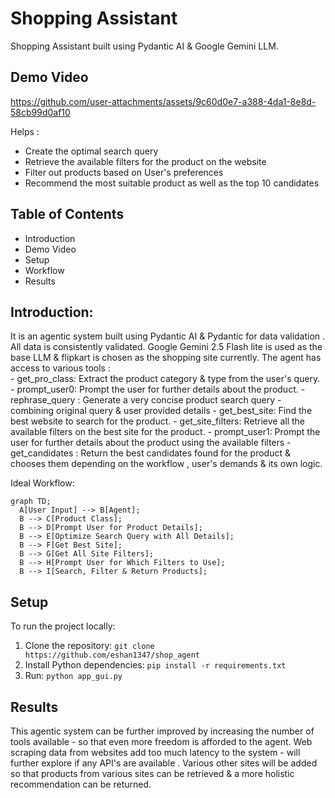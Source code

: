 # Shopping Assistant 
Shopping Assistant built using Pydantic AI & Google Gemini LLM. 

## Demo Video

https://github.com/user-attachments/assets/9c60d0e7-a388-4da1-8e8d-58cb99d0af10

Helps : 
- Create the optimal search query 
- Retrieve the available filters for the product on the website 
- Filter out products based on User's preferences 
- Recommend the most suitable product as well as the top 10 candidates

## Table of Contents
- Introduction
- Demo Video
- Setup
- Workflow
- Results

## Introduction:
It is an agentic system built using Pydantic AI & Pydantic for data validation . All data is consistently validated. Google Gemini 2.5 Flash lite is used as the base LLM & flipkart is chosen as the shopping site currently. The agent has access to various tools :  
            - get_pro_class: Extract the product category & type from the user's query.
            - prompt_user0: Prompt the user for further details about the product.
            - rephrase_query : Generate a very concise product search query - combining original query & user provided details
            - get_best_site: Find the best website to search for the product.
            - get_site_filters: Retrieve all the available filters on the best site for the product.
            - prompt_user1: Prompt the user for further details about the product using the available filters
            - get_candidates : Return the best candidates found for the product 
& chooses them depending on the workflow , user's demands & its own logic.

Ideal Workflow: 

```mermaid
graph TD;
  A[User Input] --> B[Agent];
  B --> C[Product Class];
  B --> D[Prompt User for Product Details];
  B --> E[Optimize Search Query with All Details];
  B --> F[Get Best Site];
  B --> G[Get All Site Filters];
  B --> H[Prompt User for Which Filters to Use];
  B --> I[Search, Filter & Return Products];
```


## Setup
To run the project locally: 
1. Clone the repository:
`git clone https://github.com/eshan1347/shop_agent`
2. Install Python dependencies:
`pip install -r requirements.txt`
3. Run:
`python app_gui.py`

## Results

This agentic system can be further improved by increasing the number of tools available - so that even more freedom is afforded to the agent. Web scraping data from websites add too much latency to the system - will further explore if any API's are available . Various other sites will be added so that products from various sites can be retrieved & a more holistic recommendation can be returned. 

